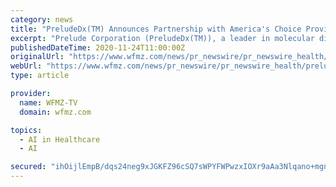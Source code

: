 ```yaml
---
category: news
title: "PreludeDx(TM) Announces Partnership with America's Choice Provider Network"
excerpt: "Prelude Corporation (PreludeDx(TM)), a leader in molecular diagnostics and precision medicine for early stage breast cancer, announced today that it has signed"
publishedDateTime: 2020-11-24T11:00:00Z
originalUrl: "https://www.wfmz.com/news/pr_newswire/pr_newswire_health/preludedx-tm-announces-partnership-with-americas-choice-provider-network/article_f90d1080-8d16-566e-aa8d-ef9e95373dd4.html"
webUrl: "https://www.wfmz.com/news/pr_newswire/pr_newswire_health/preludedx-tm-announces-partnership-with-americas-choice-provider-network/article_f90d1080-8d16-566e-aa8d-ef9e95373dd4.html"
type: article

provider:
  name: WFMZ-TV
  domain: wfmz.com

topics:
  - AI in Healthcare
  - AI

secured: "ihOijlEmpB/dqs24neg9xJGKFZ96cSQ7sWPYFWPwzxIOXr9aAa3Nlqano+mgn3W4p2ZuXjw/1+fklzxnk3W8rHayossN0aodZoLVjTp7cJXYWVZIx3lwkX+OIwQN4xJggDgxVzn8YNFgqPCXyqDoNUb4YUNTpbjeu1FHjLJEOYEYPajBlrCE/KZMKCZQJJe/mjqkq7vN4Ym7rPuVaVWRGo77tbCWlmiRTD4FVDuvom52T/8lj7weMrg1JNu+O3md8gCn/cayvPyloqhjaczaWHnMB1JTA4Hd9NBr+pd7xf1p8zPaA1dwvSpAELbZYHgPK6GRT+uKm2uVpswK4ikOl84v5mXrayEApgaHnGojo9o=;h89krobRxliTwWp9SYiTgg=="
---
```


